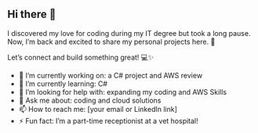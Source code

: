 ## Hi there 👋


I discovered my love for coding during my IT degree but took a long pause. Now, I’m back and excited to share my personal projects here. 🚀

Let’s connect and build something great! 💻✨ 

- 🔭 I’m currently working on: a C# project and AWS review
- 🌱 I’m currently learning: C#
- 🤔 I’m looking for help with: expanding my coding and AWS Skills 
- 💬 Ask me about: coding and cloud solutions
- 📫 How to reach me: [your email or LinkedIn link]
- ⚡ Fun fact: I’m a part-time receptionist at a vet hospital!